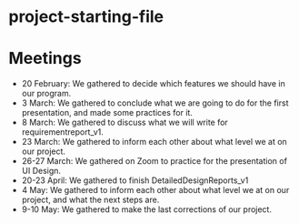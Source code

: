 # project-starting-file

# Meetings #
* 20 February: We gathered to decide which features we should have in our program.
* 3 March: We gathered to conclude what we are going to do for the first presentation, and made some practices for it.
* 8 March: We gathered to discuss what we will write for requirementreport_v1.
* 23 March: We gathered to inform each other about what level we at on our project.
* 26-27 March: We gathered on Zoom to practice for the presentation of UI Design.
* 20-23 April: We gathered to finish DetailedDesignReports_v1
* 4 May: We gathered to inform each other about what level we at on our project, and what the next steps are.
* 9-10 May: We gathered to make the last corrections of our project.
